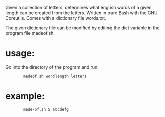 <p>Given a collection of letters, determines what english words of a given length can be created from the letters. Written in pure Bash with the GNU Coreutils. Comes with a dictionary file words.txt.</p>
<p>The given dictionary file can be modified by editing the dict variable in the program file madeof.sh.</p>

<h1>usage:</h1>
<p>Go into the directory of the program and run:</p>

```
		madeof.sh wordlength letters
```

<h1>example:</h1>

```
		made-of.sh 5 abcdefg
```
